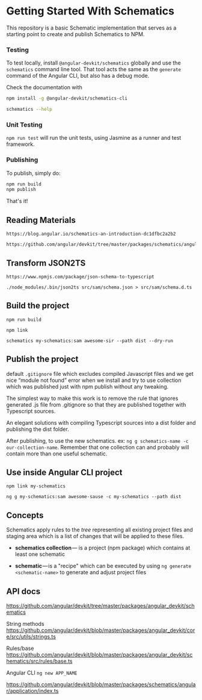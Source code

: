 # Getting Started With Schematics

This repository is a basic Schematic implementation that serves as a starting point to create and publish Schematics to NPM.



### Testing

To test locally, install `@angular-devkit/schematics` globally and use the `schematics` command line tool. That tool acts the same as the `generate` command of the Angular CLI, but also has a debug mode.

Check the documentation with

```bash
npm install -g @angular-devkit/schematics-cli

schematics --help
```

### Unit Testing

`npm run test` will run the unit tests, using Jasmine as a runner and test framework.

### Publishing

To publish, simply do:

```bash
npm run build
npm publish
```

That's it!

## Reading Materials

```
https://blog.angular.io/schematics-an-introduction-dc1dfbc2a2b2

https://github.com/angular/devkit/tree/master/packages/schematics/angular/enum
```

## Transform JSON2TS

```
https://www.npmjs.com/package/json-schema-to-typescript

./node_modules/.bin/json2ts src/sam/schema.json > src/sam/schema.d.ts
```

## Build the project

```
npm run build

npm link

schematics my-schematics:sam awesome-sir --path dist --dry-run
```

## Publish the project

default `.gitignore` file which excludes compiled Javascript files and we get nice “module not found” error when we install and try to use collection which was published just with npm publish without any tweaking.

The simplest way to make this work is to remove the rule that ignores generated .js file from .gitignore so that they are published together with Typescript sources.

An elegant solutions with compiling Typescript sources into a dist folder and publishing the dist folder.

After publishing, to use the new schematics. ex: `ng g schematics-name -c our-collection-name`. Remember that one collection can and probably will contain more than one useful schematic.

## Use inside Angular CLI project

```
npm link my-schematics

ng g my-schematics:sam awesome-sause -c my-schematics --path dist
```

## Concepts

Schematics apply rules to the *tree* representing all existing project files and staging area which is a list of changes that will be applied to these files.

- **schematics collection** — is a project (npm package) which contains at least one schematic

- **schematic** — is a "recipe" which can be executed by using `ng generate <schematic-name>` to generate and adjust project files

## API docs

https://github.com/angular/devkit/tree/master/packages/angular_devkit/schematics

String methods
https://github.com/angular/devkit/blob/master/packages/angular_devkit/core/src/utils/strings.ts

Rules/base
https://github.com/angular/devkit/blob/master/packages/angular_devkit/schematics/src/rules/base.ts

Angular CLI `ng new APP_NAME`

https://github.com/angular/devkit/blob/master/packages/schematics/angular/application/index.ts
